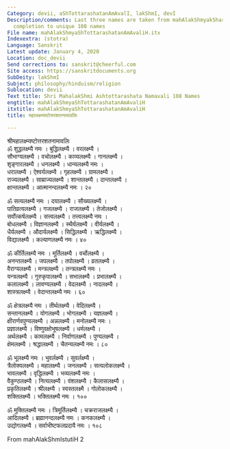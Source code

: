 ```yaml
---
Category: devii, aShTottarashatanAmAvalI, lakShmI, devI
Description/comments: Last three names are taken from mahAlakShmyakSharamAlikA for
  completion to unique 108 names
File name: mahAlakShmyaShTottarashatanAmAvaliH.itx
Indexextra: (stotra)
Language: Sanskrit
Latest update: January 4, 2020
Location: doc_devii
Send corrections to: sanskrit@cheerful.com
Site access: https://sanskritdocuments.org
SubDeity: lakShmI
Subject: philosophy/hinduism/religion
Sublocation: devii
Text title: Shri MahalakShmi Ashtottarashata Namavali 108 Names
engtitle: mahAlakShmyaShTottarashatanAmAvaliH
itxtitle: mahAlakShmyaShTottarashatanAmAvaliH
title: महालक्ष्म्यष्टोत्तरशतनामावलिः

---
```

  
 श्रीमहालक्ष्म्यष्टोत्तरशतनामावलिः   
ॐ शुद्धलक्ष्म्यै नमः । बुद्धिलक्ष्म्यै । वरलक्ष्म्यै ।  
सौभाग्यलक्ष्म्यै । वचोलक्ष्म्यै । काव्यलक्ष्म्यै । गानलक्ष्म्यै ।  
शृङ्गारलक्ष्म्यै । धनलक्ष्म्यै । धान्यलक्ष्म्यै नमः ।  
धरालक्ष्म्यै । ऐश्वर्यलक्ष्म्यै । गृहलक्ष्म्यै । ग्रामलक्ष्म्यै ।  
राज्यलक्ष्म्यै । साम्राज्यलक्ष्म्यै । शान्तलक्ष्म्यै । दान्तलक्ष्म्यै ।  
क्षान्तलक्ष्म्यै । आत्मानन्दलक्ष्म्यै नमः । २०  
  
ॐ सत्यलक्ष्म्यै नमः । दयालक्ष्म्यै । सौख्यलक्ष्म्यै ।  
पातिव्रत्यलक्ष्म्यै । गजलक्ष्म्यै । राजलक्ष्म्यै । तेजोलक्ष्म्यै ।  
सर्वोत्कर्षलक्ष्म्यै । सत्त्वलक्ष्म्यै । तत्त्वलक्ष्म्यै नमः ।  
बोधलक्ष्म्यै । विज्ञानलक्ष्म्यै । स्थैर्यलक्ष्म्यै । वीर्यलक्ष्म्यै ।  
धैर्यलक्ष्म्यै । औदार्यलक्ष्म्यै । सिद्धिलक्ष्म्यै । ऋद्धिलक्ष्म्यै ।  
विद्यालक्ष्म्यै । कल्याणलक्ष्म्यै नमः । ४०  
  
ॐ कीर्तिलक्ष्म्यै नमः । मूर्तिलक्ष्म्यै । वर्चोलक्ष्म्यै ।  
अनन्तलक्ष्म्यै । जपलक्ष्म्यै । तपोलक्ष्म्यै । व्रतलक्ष्म्यै ।  
वैराग्यलक्ष्म्यै । मन्त्रलक्ष्म्यै । तन्त्रलक्ष्म्यै नमः ।  
यन्त्रलक्ष्म्यै । गुरुकृपालक्ष्म्यै । सभालक्ष्म्यै । प्रभालक्ष्म्यै ।  
कलालक्ष्म्यै । लावण्यलक्ष्म्यै । वेदलक्ष्म्यै । नादलक्ष्म्यै ।  
शास्त्रलक्ष्म्यै । वेदान्तलक्ष्म्यै नमः । ६०  
  
ॐ क्षेत्रलक्ष्म्यै नमः । तीर्थलक्ष्म्यै । वेदिलक्ष्म्यै ।  
सन्तानलक्ष्म्यै । योगलक्ष्म्यै । भोगलक्ष्म्यै । यज्ञलक्ष्म्यै ।  
क्षीरार्णवपुण्यलक्ष्म्यै । अन्नलक्ष्म्यै । मनोलक्ष्म्यै नमः ।  
प्रज्ञालक्ष्म्यै । विष्णुवक्षोभूषलक्ष्म्यै । धर्मलक्ष्म्यै ।  
अर्थलक्ष्म्यै । कामलक्ष्म्यै । निर्वाणलक्ष्म्यै । पुण्यलक्ष्म्यै ।  
क्षेमलक्ष्म्यै । श्रद्धालक्ष्म्यै । चैतन्यलक्ष्म्यै नमः । ८०  
  
ॐ भूलक्ष्म्यै नमः । भुवर्लक्ष्म्यै । सुवर्लक्ष्म्यै ।  
त्रैलोक्यलक्ष्म्यै । महालक्ष्म्यै । जनलक्ष्म्यै । सत्यलोकलक्ष्म्यै ।  
भावलक्ष्म्यै । वृद्धिलक्ष्म्यै । भव्यलक्ष्म्यै नमः ।  
वैकुण्ठलक्ष्म्यै । नित्यलक्ष्म्यै । वंशलक्ष्म्यै । कैलासलक्ष्म्यै ।  
प्रकृतिलक्ष्म्यै । श्रीलक्ष्म्यै । स्वस्तलक्ष्मै । गोलोकलक्ष्म्यै ।  
शक्तिलक्ष्म्यै । भक्तिलक्ष्म्यै नमः । १००  
  
ॐ मुक्तिलक्ष्म्यै नमः । त्रिमूर्तिलक्ष्म्यै । चक्रराजलक्ष्म्यै ।  
आदिलक्ष्म्यै । ब्रह्मानन्दलक्ष्म्यै नमः । कनकलक्ष्म्यै ।  
उद्योगलक्ष्म्यै । सर्वाभीष्टफलप्रदायै नमः । १०८  
  
  
From mahAlakShmIstutiH 2  
  
